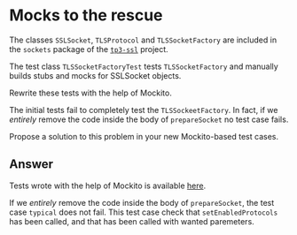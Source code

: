 # Mocks to the rescue

The classes `SSLSocket`, `TLSProtocol` and `TLSSocketFactory` are included in the `sockets` package of the [`tp3-ssl`](../code/tp3-ssl) project.

The test class `TLSSocketFactoryTest` tests `TLSSocketFactory` and manually builds stubs and mocks for SSLSocket objects.

Rewrite these tests with the help of Mockito.

The initial tests fail to completely test the `TLSSockeetFactory`. In fact, if we *entirely* remove the code inside the body of `prepareSocket` no test case fails.

Propose a solution to this problem in your new Mockito-based test cases.

## Answer
Tests wrote with the help of Mockito is available [here](/code/tp3-ssl/src/test/java/fr/istic/vv/TLSSocketFactoryTestMocks.java).


If we *entirely* remove the code inside the body of `prepareSocket`, the test case `typical` does not fail.
This test case check that `setEnabledProtocols` has been called, and that has been called with wanted paremeters.
